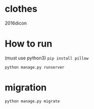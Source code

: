 # clothes
2016dicon


# How to run
(must use python3)
`pip install pillow`

`python manage.py runserver`

# migration
`python manage.py migrate`
